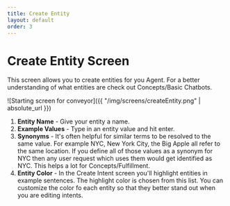 ```yaml
---
title: Create Entity
layout: default
order: 3
---
```


# Create Entity Screen

This screen allows you to create entities for you Agent. For a better understanding of what entities are check out Concepts/Basic Chatbots.

![Starting screen for conveyor]({{ "/img/screens/createEntity.png" | absolute_url }})

1. **Entity Name** - Give your entity a name.
2. **Example Values** - Type in an entity value and hit enter.
3. **Synonyms** - It's often helpful for similar terms to be resolved to the same value. For example NYC, New York City, the Big Apple all refer to the same location. If you define all of those values as a synonym for NYC then any user request which uses them would get identified as NYC. This helps a lot for Concepts/Fulfillment.
4. **Entity Color** - In the Create Intent screen you'll highlight entities in example sentences. The highlight color is chosen from this list. You can customize the color fo each entity so that they better stand out when you are editing intents.
